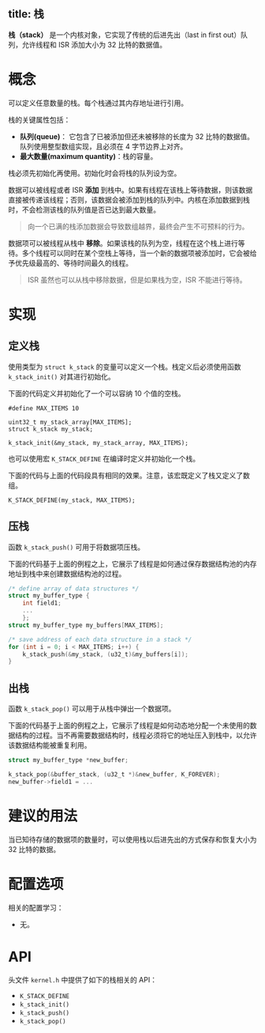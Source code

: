 title: 栈
---

**栈（stack）** 是一个内核对象，它实现了传统的后进先出（last in first out）队列，允许线程和 ISR 添加大小为 32 比特的数据值。



# 概念

可以定义任意数量的栈。每个栈通过其内存地址进行引用。

栈的关键属性包括：

- **队列(queue)**： 它包含了已被添加但还未被移除的长度为 32 比特的数据值。队列使用整型数组实现，且必须在 4 字节边界上对齐。
- **最大数量(maximum quantity)**：栈的容量。

栈必须先初始化再使用。初始化时会将栈的队列设为空。

数据可以被线程或者 ISR **添加** 到栈中。如果有线程在该栈上等待数据，则该数据直接被传递该线程；否则，该数据会被添加到栈的队列中。内核在添加数据到栈时，不会检测该栈的队列值是否已达到最大数量。

> 向一个已满的栈添加数据会导致数组越界，最终会产生不可预料的行为。

数据项可以被线程从栈中 **移除**。如果该栈的队列为空，线程在这个栈上进行等待。多个线程可以同时在某个空栈上等待，当一个新的数据项被添加时，它会被给予优先级最高的、等待时间最久的线程。

> ISR 虽然也可以从栈中移除数据，但是如果栈为空，ISR 不能进行等待。


# 实现

##     定义栈

使用类型为 `struct k_stack` 的变量可以定义一个栈。栈定义后必须使用函数 `k_stack_init()` 对其进行初始化。

下面的代码定义并初始化了一个可以容纳 10 个值的空栈。

```
#define MAX_ITEMS 10

uint32_t my_stack_array[MAX_ITEMS];
struct k_stack my_stack;

k_stack_init(&my_stack, my_stack_array, MAX_ITEMS);
```

也可以使用宏 `K_STACK_DEFINE` 在编译时定义并初始化一个栈。

下面的代码与上面的代码段具有相同的效果。注意，该宏既定义了栈又定义了数组。

```
K_STACK_DEFINE(my_stack, MAX_ITEMS);
```


##     压栈

函数 `k_stack_push()` 可用于将数据项压栈。

下面的代码基于上面的例程之上，它展示了线程是如何通过保存数据结构池的内存地址到栈中来创建数据结构池的过程。

```c
/* define array of data structures */
struct my_buffer_type {
    int field1;
    ...
    };
struct my_buffer_type my_buffers[MAX_ITEMS];

/* save address of each data structure in a stack */
for (int i = 0; i < MAX_ITEMS; i++) {
    k_stack_push(&my_stack, (u32_t)&my_buffers[i]);
}
```

##     出栈

函数 `k_stack_pop()` 可以用于从栈中弹出一个数据项。

下面的代码基于上面的例程之上，它展示了线程是如何动态地分配一个未使用的数据结构的过程。当不再需要数据结构时，线程必须将它的地址压入到栈中，以允许该数据结构能被重复利用。

```c
struct my_buffer_type *new_buffer;

k_stack_pop(&buffer_stack, (u32_t *)&new_buffer, K_FOREVER);
new_buffer->field1 = ...
```
# 建议的用法

当已知待存储的数据项的数量时，可以使用栈以后进先出的方式保存和恢复大小为 32 比特的数据。

# 配置选项

相关的配置学习：
- 无。

# API

头文件 `kernel.h` 中提供了如下的栈相关的 API：

- `K_STACK_DEFINE`
- `k_stack_init()`
- `k_stack_push()`
- `k_stack_pop()`
